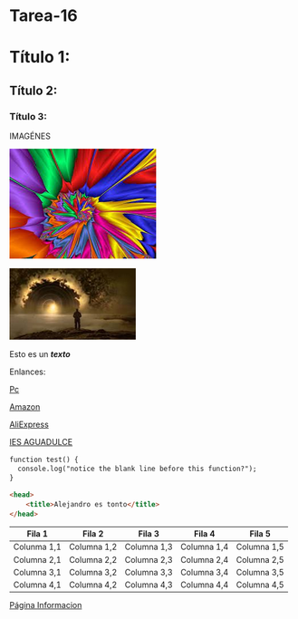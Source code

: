 # Tarea-16
# Título 1:
## Título 2:
### Título 3:

IMAGÉNES

![imagen](https://github.com/Jeffstylees/Tarea-16/blob/main/imagen/imagen.jpg)

![imagen2](https://github.com/Jeffstylees/Tarea-16/blob/main/imagen/imagen2.jpg)

Esto es un ***texto***

Enlances:

[Pc](https://www.pccomponentes.com/sobremesa?campaigntype=rb&campaignchannel=busqueda&gclid=Cj0KCQjwn9CgBhDjARIsAD15h0CvjcG5sw-hFa5e0EAwjGXgltJY1J-b2S-3SFyzkSkZ45FdDiiThuAaAvPVEALw_wcB)


[Amazon](https://www.amazon.es/?&tag=hydesnav-21&ref=pd_sl_781oit2196_e&adgrpid=55589983189&hvpone=&hvptwo=&hvadid=366505385428&hvpos=&hvnetw=g&hvrand=16821132111315884245&hvqmt=e&hvdev=c&hvdvcmdl=&hvlocint=&hvlocphy=1005407&hvtargid=kwd-10573980&hydadcr=4855_1809862)

[AliExpress](https://es.aliexpress.com/?gatewayAdapt=glo2esp)

[IES AGUADULCE](https://www.iesaguadulce.es/centro/index.php/)

```
function test() {
  console.log("notice the blank line before this function?");
}
```
```HTML
<head>
    <title>Alejandro es tonto</title>
</head>
```

| Fila 1 | Fila 2 | Fila 3 | Fila 4 | Fila 5 |
| --- | --- | --- | --- | --- |
| Colunma 1,1 | Columna 1,2 | Columna 1,3 | Columna 1,4 | Columna 1,5 |
| Columna 2,1 | Columna 2,2 | Columna 2,3 | Columna 2,4 | Columna 2,5 |
| Columna 3,1 | Columna 3,2 | Columna 3,3 | Columna 3,4 | Columna 3,5 |
| Columna 4,1 | Columna 4,2 | Columna 4,3 | Columna 4,4 | Columna 4,5 |

[Página Informacion](https://github.com/Jeffstylees/Tarea16_B/blob/e4362ac4c1c5230ae2da17797fc1576b1d0ed80a/informacion.md)





